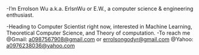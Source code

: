 -I’m Errolson Wu a.k.a. ErlsnWu or E.W., a computer science & engineering enthusiast.

-Heading to Computer Scientist right now, interested in Machine Learning, Theoretical Computer Science, and Theory of computation.
-To reach me @Gmail: a0987567908@gmail.com or errolsongodyr@gmail.com 
             @Yahoo: a0976238036@yahoo.com

<!---
ErlsnWu/ErlsnWu is a ✨ special ✨ repository because its `README.md` (this file) appears on your GitHub profile.
You can click the Preview link to take a look at your changes.
--->
